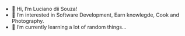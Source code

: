 - 👋 Hi, I’m Luciano dii Souza!
- 👀 I’m interested in Software Development, Earn knowlegde, Cook and Photography.
- 🌱 I’m currently learning a lot of random things...

<!---
lucianodiisouza-tc/lucianodiisouza-tc is a ✨ special ✨ repository because its `README.md` (this file) appears on your GitHub profile.
You can click the Preview link to take a look at your changes.
--->
